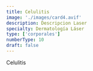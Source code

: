 ```yaml
---
title: Celulitis
image: './images/card4.avif'
description: Descripcion Laser
specialty: Dermatología Láser
type: ['corporales']
numberType: 10
draft: false
---
```


Celulitis
